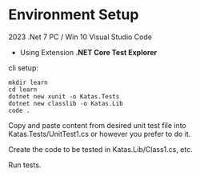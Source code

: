 # Environment Setup
2023
.Net 7
PC / Win 10
Visual Studio Code
- Using Extension **.NET Core Test Explorer**

cli setup:
```
mkdir learn
cd learn
dotnet new xunit -o Katas.Tests
dotnet new classlib -o Katas.Lib
code .
```

Copy and paste content from desired unit test file into Katas.Tests/UnitTest1.cs or however you prefer to do it.

Create the code to be tested in Katas.Lib/Class1.cs, etc.

Run tests.
